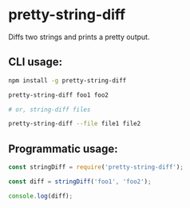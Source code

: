 # pretty-string-diff

Diffs two strings and prints a pretty output.

## CLI usage:

```bash
npm install -g pretty-string-diff

pretty-string-diff foo1 foo2

# or, string-diff files

pretty-string-diff --file file1 file2
```

## Programmatic usage:

```js
const stringDiff = require('pretty-string-diff');

const diff = stringDiff('foo1', 'foo2');

console.log(diff);
```
